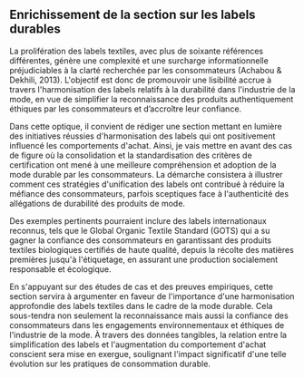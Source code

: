 ## Enrichissement de la section sur les labels durables

La prolifération des labels textiles, avec plus de soixante références différentes, génère une complexité et une surcharge informationnelle préjudiciables à la clarté recherchée par les consommateurs (Achabou & Dekhili, 2013). L'objectif est donc de promouvoir une lisibilité accrue à travers l'harmonisation des labels relatifs à la durabilité dans l'industrie de la mode, en vue de simplifier la reconnaissance des produits authentiquement éthiques par les consommateurs et d’accroître leur confiance. 

Dans cette optique, il convient de rédiger une section mettant en lumière des initiatives réussies d'harmonisation des labels qui ont positivement influencé les comportements d'achat. Ainsi, je vais mettre en avant des cas de figure où la consolidation et la standardisation des critères de certification ont mené à une meilleure compréhension et adoption de la mode durable par les consommateurs. La démarche consistera à illustrer comment ces stratégies d'unification des labels ont contribué à réduire la méfiance des consommateurs, parfois sceptiques face à l'authenticité des allégations de durabilité des produits de mode. 

Des exemples pertinents pourraient inclure des labels internationaux reconnus, tels que le Global Organic Textile Standard (GOTS) qui a su gagner la confiance des consommateurs en garantissant des produits textiles biologiques certifiés de haute qualité, depuis la récolte des matières premières jusqu'à l'étiquetage, en assurant une production socialement responsable et écologique.

En s'appuyant sur des études de cas et des preuves empiriques, cette section servira à argumenter en faveur de l'importance d'une harmonisation approfondie des labels textiles dans le cadre de la mode durable. Cela sous-tendra non seulement la reconnaissance mais aussi la confiance des consommateurs dans les engagements environnementaux et éthiques de l'industrie de la mode. À travers des données tangibles, la relation entre la simplification des labels et l'augmentation du comportement d'achat conscient sera mise en exergue, soulignant l'impact significatif d'une telle évolution sur les pratiques de consommation durable.